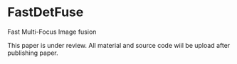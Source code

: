 # FastDetFuse
Fast Multi-Focus Image fusion

This paper is under review. All material and source code wiil be upload after publishing paper. 

